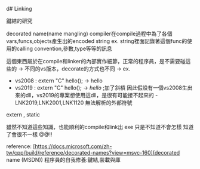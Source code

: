 d# Linking

鍵結的研究



decorated name(name mangling)
compiler在compile過程中為了各個vars,funcs,objects產生出的encoded string
ex. string裡面記錄著這個func的使用的calling convention,參數,type等等的訊息

這個東西屬於在compile和linker的內部實作細節，正常的程序員，是不需要碰這些的
-> 不同的vs版本，decorate的方式也不同
-> ex. 
  - vs2008 : extern "C" hello(); -> hello
  - vs2019 : extern "C" hello(); -> _hello_ ;加了斜槓
因此假設有一個vs2008生出來的dll，vs2019的專案想使用這dll，是很有可能接不起來的 - LNK2019,LNK2001,LNK1120 無法解析的外部符號



extern , static




雖然不知道這些知識，也能順利的compile和link出 exe
只是不知道不會怎樣
知道了會很不一樣
@@!!

reference:
[https://docs.microsoft.com/zh-tw/cpp/build/reference/decorated-names?view=msvc-160](decorated name (MSDN))
程序員的自我修養:鍵結,裝載與庫
